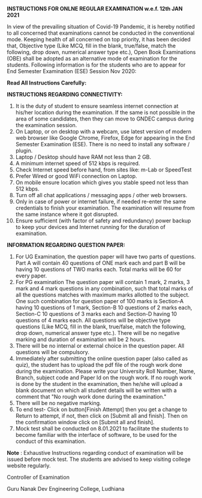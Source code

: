 **INSTRUCTIONS FOR ONLNE REGULAR EXAMINATION w.e.f. 12th JAN 2021**

In view of the prevailing situation of Covid-19 Pandemic, it is hereby notified to all concerned that examinations cannot be conducted in the conventional mode. Keeping health of all concerned on top priority, it has been decided that, Objective type (Like MCQ, fill in the blank, true/false, match the following, drop down, numerical answer type etc.), Open Book Examinations (OBE) shall be adopted as an alternative mode of examination for the students. Following information is for the students who are to appear for End Semester Examination (ESE) Session Nov 2020:

**Read All Instructions Carefully:**

**INSTRUCTIONS REGARDING CONNECTIVITY:**

1. It is the duty of student to ensure seamless internet connection at his/her location during the examination. If the same is not possible in the area of some candidates, then they can move to GNDEC campus during the examination session.
2. On Laptop, or on desktop with a webcam, use latest version of modern web browser like Google Chrome, Firefox, Edge for appearing in the End Semester Examination (ESE). There is no need to install any software / plugin.
3. Laptop / Desktop should have RAM not less than 2 GB.
4. A minimum internet speed of 512 kbps is required.
5. Check Internet speed before hand, from sites like: m-Lab or SpeedTest
6. Prefer Wired or good WiFi connection on Laptop.
7. On mobile ensure location which gives you stable speed not less than 512 kbps.
8. Turn off all chat applications / messaging apps / other web browsers.
9. Only in case of power or internet failure, if needed re-enter the same credentials to finish your examination. The examination will resume from the same instance where it got disrupted.
10. Ensure sufficient (with factor of safety and redundancy) power backup to keep your devices and Internet running for the duration of examination.

**INFORMATION REGARDING QUESTION PAPER:**

1. For UG Examination, the question paper will have two parts of questions. Part A will contain 40 questions of ONE mark each and part B will be having 10 questions of TWO marks each. Total marks will be 60 for every paper.
2. For PG examination The question paper will contain 1 mark, 2 marks, 3 mark and 4 mark questions in any combination, such that total marks of all the questions matches with maximum marks allotted to the subject. One such combination for question paper of 100 marks is Section-A having 10 questions of 1 mark, Section-B 10 questions of 2 marks each, Section-C 10 questions of 3 marks each and Section-D having 10 questions of 4 marks each. All questions will be objective type questions (Like MCQ, fill in the blank, true/false, match the following, drop down, numerical answer type etc.). There will be no negative marking and duration of examination will be 2 hours.
3. There will be no internal or external choice in the question paper. All questions will be compulsory.
4. Immediately after submitting the online question paper (also called as quiz), the student has to upload the pdf file of the rough work done during the examination. Please write your University Roll Number, Name, Branch, subject code and Paper Id on the rough work. If no rough work is done by the student in the examination, then he/she will upload a blank document on which all student details will be written with a comment that &quot;No rough work done during the examination.&quot;
5. There will be no negative marking.
6. To end test- Click on button[Finish Attempt] then you get a change to Return to attempt, if not, then click on [Submit all and finish]. Then on the confirmation window click on [Submit all and finish].
7. Mock test shall be conducted on 8.01.2021 to facilitate the students to become familiar with the interface of software, to be used for the conduct of this examination.

**Note** : Exhaustive Instructions regarding conduct of examination will be issued before mock test. The students are advised to keep visiting college website regularly.

Controller of Examination

Guru Nanak Dev Engineering College, Ludhiana

